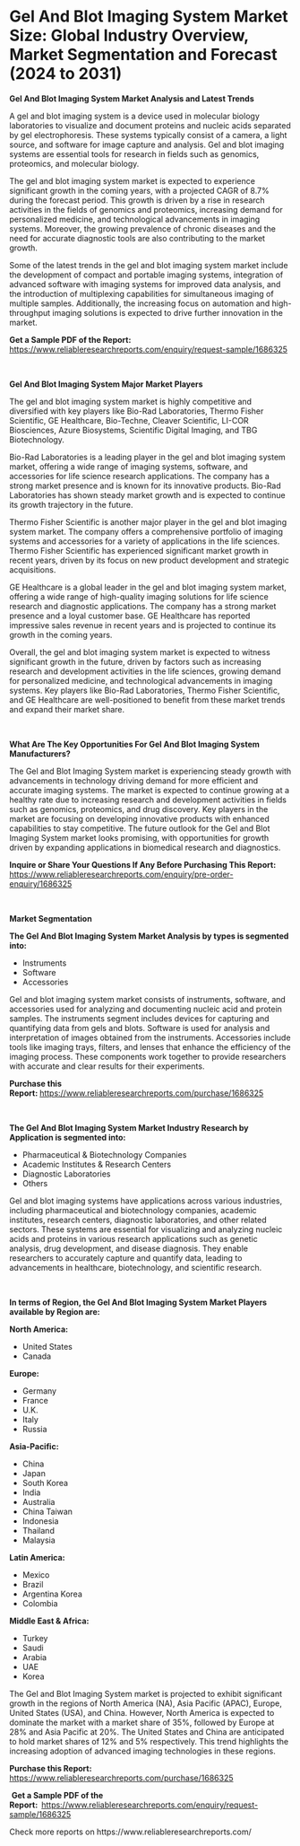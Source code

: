 <p><h1>Gel And Blot Imaging System Market Size: Global Industry Overview, Market Segmentation and Forecast (2024 to 2031)</h1></p><p><strong>Gel And Blot Imaging System Market Analysis and Latest Trends</strong></p>
<p><p>A gel and blot imaging system is a device used in molecular biology laboratories to visualize and document proteins and nucleic acids separated by gel electrophoresis. These systems typically consist of a camera, a light source, and software for image capture and analysis. Gel and blot imaging systems are essential tools for research in fields such as genomics, proteomics, and molecular biology.</p><p>The gel and blot imaging system market is expected to experience significant growth in the coming years, with a projected CAGR of 8.7% during the forecast period. This growth is driven by a rise in research activities in the fields of genomics and proteomics, increasing demand for personalized medicine, and technological advancements in imaging systems. Moreover, the growing prevalence of chronic diseases and the need for accurate diagnostic tools are also contributing to the market growth.</p><p>Some of the latest trends in the gel and blot imaging system market include the development of compact and portable imaging systems, integration of advanced software with imaging systems for improved data analysis, and the introduction of multiplexing capabilities for simultaneous imaging of multiple samples. Additionally, the increasing focus on automation and high-throughput imaging solutions is expected to drive further innovation in the market.</p></p>
<p><strong>Get a Sample PDF of the Report:&nbsp;</strong> <a href="https://www.reliableresearchreports.com/enquiry/request-sample/1686325">https://www.reliableresearchreports.com/enquiry/request-sample/1686325</a></p>
<p>&nbsp;</p>
<p><strong>Gel And Blot Imaging System Major Market Players</strong></p>
<p><p>The gel and blot imaging system market is highly competitive and diversified with key players like Bio-Rad Laboratories, Thermo Fisher Scientific, GE Healthcare, Bio-Techne, Cleaver Scientific, LI-COR Biosciences, Azure Biosystems, Scientific Digital Imaging, and TBG Biotechnology.</p><p>Bio-Rad Laboratories is a leading player in the gel and blot imaging system market, offering a wide range of imaging systems, software, and accessories for life science research applications. The company has a strong market presence and is known for its innovative products. Bio-Rad Laboratories has shown steady market growth and is expected to continue its growth trajectory in the future.</p><p>Thermo Fisher Scientific is another major player in the gel and blot imaging system market. The company offers a comprehensive portfolio of imaging systems and accessories for a variety of applications in the life sciences. Thermo Fisher Scientific has experienced significant market growth in recent years, driven by its focus on new product development and strategic acquisitions.</p><p>GE Healthcare is a global leader in the gel and blot imaging system market, offering a wide range of high-quality imaging solutions for life science research and diagnostic applications. The company has a strong market presence and a loyal customer base. GE Healthcare has reported impressive sales revenue in recent years and is projected to continue its growth in the coming years.</p><p>Overall, the gel and blot imaging system market is expected to witness significant growth in the future, driven by factors such as increasing research and development activities in the life sciences, growing demand for personalized medicine, and technological advancements in imaging systems. Key players like Bio-Rad Laboratories, Thermo Fisher Scientific, and GE Healthcare are well-positioned to benefit from these market trends and expand their market share.</p></p>
<p>&nbsp;</p>
<p><strong>What Are The Key Opportunities For Gel And Blot Imaging System Manufacturers?</strong></p>
<p><p>The Gel and Blot Imaging System market is experiencing steady growth with advancements in technology driving demand for more efficient and accurate imaging systems. The market is expected to continue growing at a healthy rate due to increasing research and development activities in fields such as genomics, proteomics, and drug discovery. Key players in the market are focusing on developing innovative products with enhanced capabilities to stay competitive. The future outlook for the Gel and Blot Imaging System market looks promising, with opportunities for growth driven by expanding applications in biomedical research and diagnostics.</p></p>
<p><strong>Inquire or Share Your Questions If Any Before Purchasing This Report:</strong> <a href="https://www.reliableresearchreports.com/enquiry/pre-order-enquiry/1686325">https://www.reliableresearchreports.com/enquiry/pre-order-enquiry/1686325</a></p>
<p>&nbsp;</p>
<p><strong>Market Segmentation</strong></p>
<p><strong>The Gel And Blot Imaging System Market Analysis by types is segmented into:</strong></p>
<p><ul><li>Instruments</li><li>Software</li><li>Accessories</li></ul></p>
<p><p>Gel and blot imaging system market consists of instruments, software, and accessories used for analyzing and documenting nucleic acid and protein samples. The instruments segment includes devices for capturing and quantifying data from gels and blots. Software is used for analysis and interpretation of images obtained from the instruments. Accessories include tools like imaging trays, filters, and lenses that enhance the efficiency of the imaging process. These components work together to provide researchers with accurate and clear results for their experiments.</p></p>
<p><strong>Purchase this Report:&nbsp;</strong><a href="https://www.reliableresearchreports.com/purchase/1686325">https://www.reliableresearchreports.com/purchase/1686325</a></p>
<p>&nbsp;</p>
<p><strong>The Gel And Blot Imaging System Market Industry Research by Application is segmented into:</strong></p>
<p><ul><li>Pharmaceutical & Biotechnology Companies</li><li>Academic Institutes & Research Centers</li><li>Diagnostic Laboratories</li><li>Others</li></ul></p>
<p><p>Gel and blot imaging systems have applications across various industries, including pharmaceutical and biotechnology companies, academic institutes, research centers, diagnostic laboratories, and other related sectors. These systems are essential for visualizing and analyzing nucleic acids and proteins in various research applications such as genetic analysis, drug development, and disease diagnosis. They enable researchers to accurately capture and quantify data, leading to advancements in healthcare, biotechnology, and scientific research.</p></p>
<p>&nbsp;</p>
<p><strong>In terms of Region, the Gel And Blot Imaging System Market Players available by Region are:</strong></p>
<p>
    <p> <strong> North America: </strong>
        <ul>
            <li>United States</li>
            <li>Canada</li>
        </ul>
        </p> 
    <p> <strong> Europe: </strong>
        <ul>
            <li>Germany</li>
            <li>France</li>
            <li>U.K.</li>
            <li>Italy</li>
            <li>Russia</li>
        </ul>
        </p> 
    <p> <strong> Asia-Pacific: </strong>
        <ul>
            <li>China</li>
            <li>Japan</li>
            <li>South Korea</li>
            <li>India</li>
            <li>Australia</li>
            <li>China Taiwan</li>
            <li>Indonesia</li>
            <li>Thailand</li>
            <li>Malaysia</li>
        </ul>
        </p> 
    <p> <strong> Latin America: </strong>
        <ul>
            <li>Mexico</li>
            <li>Brazil</li>
            <li>Argentina Korea</li>
            <li>Colombia</li>
        </ul>
        </p> 
    <p> <strong> Middle East & Africa: </strong>
        <ul>
            <li>Turkey</li>
            <li>Saudi</li>
            <li>Arabia</li>
            <li>UAE</li>
            <li>Korea</li>
        </ul>
    </p>
    </p>
<p><p>The Gel and Blot Imaging System market is projected to exhibit significant growth in the regions of North America (NA), Asia Pacific (APAC), Europe, United States (USA), and China. However, North America is expected to dominate the market with a market share of 35%, followed by Europe at 28% and Asia Pacific at 20%. The United States and China are anticipated to hold market shares of 12% and 5% respectively. This trend highlights the increasing adoption of advanced imaging technologies in these regions.</p></p>
<p><strong>Purchase this Report: </strong><a href="https://www.reliableresearchreports.com/purchase/1686325">https://www.reliableresearchreports.com/purchase/1686325</a></p>
<p>&nbsp;<strong>Get a Sample PDF of the Report:&nbsp;&nbsp;</strong><a href="https://www.reliableresearchreports.com/enquiry/request-sample/1686325">https://www.reliableresearchreports.com/enquiry/request-sample/1686325</a></p>
<p><strong></strong></p>
<p>Check more reports on https://www.reliableresearchreports.com/</p>